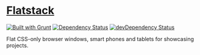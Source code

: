 # [Flatstack](http://playingwithcode.co.za)

[![Built with Grunt](https://cdn.gruntjs.com/builtwith.png)](http://gruntjs.com)
[![Dependency Status](https://david-dm.org/laurenwaller/flatstack.svg)](https://david-dm.org/laurenwaller/flatstack)
[![devDependency Status](https://david-dm.org/laurenwaller/flatstack/dev-status.svg)](https://david-dm.org/laurenwaller/flatstack#info=devDependencies)

Flat CSS-only browser windows, smart phones and tablets for showcasing projects.
